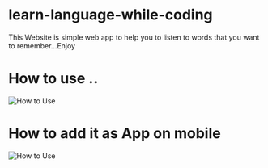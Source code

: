 # learn-language-while-coding
This Website is simple web app to help you to listen to words that you want to remember...Enjoy

# How to use ..

![How to Use](https://raw.githubusercontent.com/enghamzasalem/learn-language-while-coding/master/res/demo.gif)


# How to add it as App on mobile 

![How to Use](https://raw.githubusercontent.com/enghamzasalem/learn-language-while-coding/master/res/demo2.gif)
